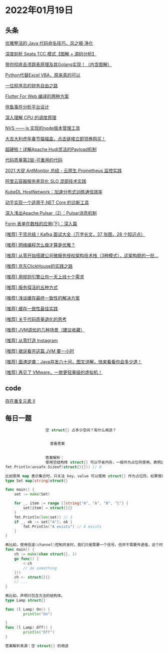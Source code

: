 # 2022年01月19日
## 头条
[优雅整洁的 Java 代码命名技巧，风之极·净化](https://toutiao.io/k/abc8vou)

[深度剖析 Seata TCC 模式【图解 + 源码分析】](https://toutiao.io/k/dxwt6fy)

[带你彻底击溃跳表原理及其Golang实现！（内含图解）](https://toutiao.io/k/fp0dy5f)

[Python代替Excel VBA，原来真的可以](https://toutiao.io/k/zqnpdh9)

[一位程序员的财务自由之路](https://toutiao.io/k/libwh52)

[Flutter For Web 编译的两种方案](https://toutiao.io/k/t34zvms)

[伴鱼事件分析平台设计](https://toutiao.io/k/1q1s2t1)

[深入理解 CPU 的调度原理](https://toutiao.io/k/n5mdm2x)

[NVS —— js 实现的node版本管理工具](https://toutiao.io/k/rjwd2wq)

[大吉大利虎年春节猫福盒，点击链接立即领券购买！](https://toutiao.io/k/y5ztper)

[超硬核！详解Apache Hudi灵活的Payload机制](https://toutiao.io/k/sjeouk4)

[代码质量第2层-可重用的代码](https://toutiao.io/k/2d6u1v9)

[2021 大促 AntMonitor 总结 - 云原生 Prometheus 监控实践](https://toutiao.io/k/ajqw8gn)

[阿里云容器服务差异化 SLO 混部技术实践](https://toutiao.io/k/xgkpiyh)

[KubeDL HostNetwork：加速分布式训练通信效率](https://toutiao.io/k/no4tj9h)

[动手实现一个适用于.NET Core 的诊断工具](https://toutiao.io/k/6r068w9)

[深入浅出Apache Pulsar（2）：Pulsar消息机制](https://toutiao.io/k/vd8ag4a)

[Form 表单在数栈的应用(下)：深入篇](https://toutiao.io/k/jtv0j02)

[[推荐] 干货总结！Kafka 面试大全（万字长文，37 张图，28 个知识点）](https://toutiao.io/k/f9qe7be)

[[推荐] 网络编程怎么做才算是优雅？](https://toutiao.io/k/zylzzpi)

[[推荐] 从零开始搭建公司微服务授权架构技术栈（3种模式），这架构稳的一批...](https://toutiao.io/k/4g58j8v)

[[推荐] 京东ClickHouse的实践之路](https://toutiao.io/k/j0r6746)

[[推荐] 用规则引擎让你一天上线十个需求](https://toutiao.io/k/ldd1cse)

[[推荐] 服务探活的五种方式](https://toutiao.io/k/1wuwmui)

[[推荐] 浅谈缓存最终一致性的解决方案](https://toutiao.io/k/mgym1lv)

[[推荐] 缓存一致性最佳实践](https://toutiao.io/k/ymscqc1)

[[推荐] 关于代码质量退化的思考](https://toutiao.io/k/zzaz6vu)

[[推荐] JVM调优的几种场景（建议收藏）](https://toutiao.io/k/0mfx2nd)

[[推荐] 从零打造 Instagram](https://toutiao.io/k/hufqvji)

[[推荐] 据说看完这篇 JVM 要一小时](https://toutiao.io/k/1dauixx)

[[推荐] 面渣逆袭：Java并发六十问，图文详解，快来看看你会多少道！](https://toutiao.io/k/4ndh1gd)

[[推荐] 再见了 VMware，一款更轻量级的虚拟机！](https://toutiao.io/k/xw2lnva)



## code
[存在重复元素 II](https://leetcode-cn.com/problems/contains-duplicate-ii)



## 每日一题
```go
                  空 struct{} 占多少空间？有什么用途？

                  
                    查看答案
                  
                
                  答案解析：
                  使用空结构体 struct{} 可以节省内存，一般作为占位符使用，表明这里并不需要一个值。
fmt.Println(unsafe.Sizeof(struct{}{})) // 0

比如使用 map 表示集合时，只关注 key，value 可以使用 struct{} 作为占位符。如果使用其他类型作为占位符，例如 int，bool，不仅浪费了内存，而且容易引起歧义。
type Set map[string]struct{}

func main() {
	set := make(Set)

	for _, item := range []string{"A", "A", "B", "C"} {
		set[item] = struct{}{}
	}
	fmt.Println(len(set)) // 3
	if _, ok := set["A"]; ok {
		fmt.Println("A exists") // A exists
	}
}

再比如，使用信道(channel)控制并发时，我们只是需要一个信号，但并不需要传递值，这个时候，也可以使用 struct{} 代替。
func main() {
	ch := make(chan struct{}, 1)
	go func() {
		<-ch
		// do something
	}()
	ch <- struct{}{}
	// ...
}

再比如，声明只包含方法的结构体。
type Lamp struct{}

func (l Lamp) On() {
        println("On")

}
func (l Lamp) Off() {
        println("Off")
}

答案解析来源：空 struct{} 的用途

                
```

